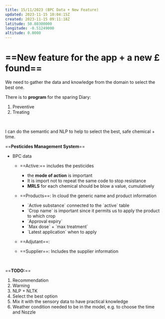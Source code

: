 ```yaml
---
title: 15/11/2023 (BPC Data + New Feature)
updated: 2023-11-15 10:04:15Z
created: 2023-11-15 09:11:18Z
latitude: 50.80300000
longitude: -0.51249000
altitude: 0.0000
---
```


# ==**New feature for the app + a new £ found**==

We need to gather the data and knowledge from the domain to select the best one.

There is to **program** for the sparing Diary:

1.  Preventive
2.  Treating

&nbsp;

I can do the semantic and NLP to help to select the best, safe chemical + time.

==**Pesticides Management System**==

- BPC data
    - ==Active:== includes the pesticides 
        - the **mode of action** is important 
        - It is import not to repeat the same code to stop resistance
        - **MRLS** for each chemical should be blow a value, cumulatively
        
    - ==Products==: In cloud the generic name and product information
        - \`Active substance\` connected to the \`active\` table
        - \`Crop name\` is important since it permits us to apply the product to which crop
        - \`Approval expiry\` 
        - \`Max dose\` + \`max treatment\` 
        - \`Latest application\` when to apply
    - ==Adjutant==:
    - ==Supplier==: Includes the supplier information

&nbsp;

==**TODO:**==

1.  Recommendation 
2.  Warning
3.  NLP + NLTK
4.  Select the best option
5.  Mix it with the sensory data to have practical knowledge
6.  Weather condition needed to be in the model, e.g. to choose the time and Nozzle